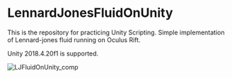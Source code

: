 # LennardJonesFluidOnUnity
This is the repository for practicing Unity Scripting.
Simple implementation of Lennard-jones fluid running on Oculus Rift.

Unity 2018.4.20f1 is supported.

![LJFluidOnUnity_comp](https://user-images.githubusercontent.com/15133454/99191625-2053f580-27b1-11eb-89da-874619b75f1b.gif)
